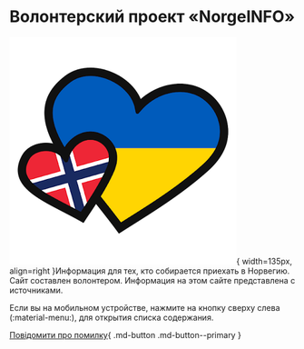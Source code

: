 # Волонтерский проект «NorgeINFO»

![Norge-Ukraina](assets\ukraina-norge-logo.png){ width=135px, align=right }Информация для тех, кто собирается приехать в Норвегию. Сайт составлен волонтером. Информация на этом сайте представлена с источниками. 

Если вы на мобильном устройстве, нажмите на кнопку сверху слева (:material-menu:), для открытия списка содержания.

[Повідомити про помилку](tilbakemelding.md){ .md-button .md-button--primary }
